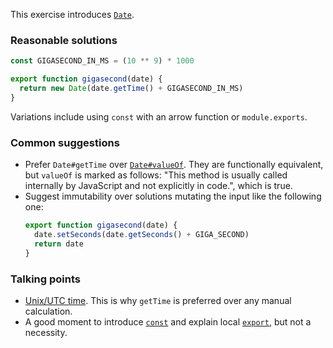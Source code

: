 This exercise introduces [`Date`](https://developer.mozilla.org/en-US/docs/Web/JavaScript/Reference/Global_Objects/Date).

### Reasonable solutions
```javascript
const GIGASECOND_IN_MS = (10 ** 9) * 1000

export function gigasecond(date) {
  return new Date(date.getTime() + GIGASECOND_IN_MS)
}
```

Variations include using `const` with an arrow function or `module.exports`.

### Common suggestions
- Prefer `Date#getTime` over [`Date#valueOf`](https://developer.mozilla.org/en-US/docs/Web/JavaScript/Reference/Global_Objects/Date/valueOf). They are functionally equivalent, but
  `valueOf` is marked as follows: "This method is usually called internally by JavaScript and not explicitly in code.",
  which is true.
- Suggest immutability over solutions mutating the input like the following one:
  ```javascript
  export function gigasecond(date) {
    date.setSeconds(date.getSeconds() + GIGA_SECOND)
    return date
  }
  ```

### Talking points
- [Unix/UTC time](https://en.wikipedia.org/wiki/Unix_time). This is why `getTime` is preferred over any manual calculation.
- A good moment to introduce [`const`](https://developer.mozilla.org/en-US/docs/Web/JavaScript/Reference/Statements/const) and explain local [`export`](https://developer.mozilla.org/en-US/docs/web/javascript/reference/statements/export), but not a necessity.

